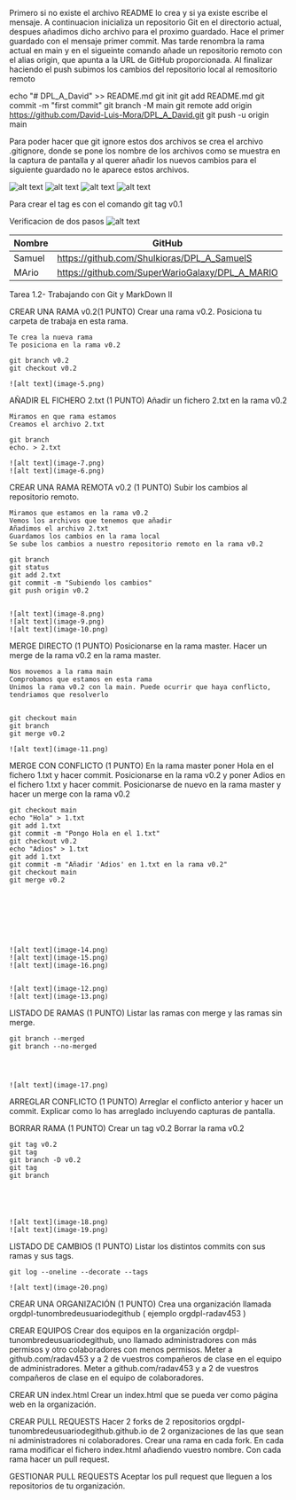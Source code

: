 Primero si no existe el archivo README lo crea y si ya existe escribe el mensaje.
A continuacion inicializa un repositorio Git en el directorio actual, despues añadimos dicho
archivo para el proximo guardado. Hace el primer guardado con el mensaje primer commit. Mas tarde renombra la rama actual en main y en el sigueinte comando añade un repositorio remoto con el alias origin, que apunta a la URL de GitHub proporcionada. Al finalizar haciendo el push subimos los cambios del repositorio local al remositorio remoto

echo "# DPL_A_David" >> README.md
git init
git add README.md
git commit -m "first commit"
git branch -M main
git remote add origin https://github.com/David-Luis-Mora/DPL_A_David.git
git push -u origin main

Para poder hacer que git ignore estos dos archivos se crea el archivo .gitignore, donde se pone los nombre de los archivos como se muestra en la captura de pantalla y al querer añadir los nuevos cambios para el siguiente guardado no le aparece estos archivos.

![alt text](image.png)
![alt text](image-1.png)
![alt text](image-2.png)
![alt text](image-3.png)

Para crear el tag es con el comando git tag v0.1

Verificacion de dos pasos
![alt text](image-4.png)

| Nombre | GitHub                                         |
| ------ | -------------------------------------------    |
| Samuel | https://github.com/Shulkioras/DPL_A_SamuelS    |
| MArio  | https://github.com/SuperWarioGalaxy/DPL_A_MARIO|







Tarea 1.2- Trabajando con Git y MarkDown II

CREAR UNA RAMA  v0.2(1 PUNTO)
    Crear una rama v0.2.
    Posiciona tu carpeta de trabaja en esta rama.

    Te crea la nueva rama
    Te posiciona en la rama v0.2

    git branch v0.2
    git checkout v0.2

    ![alt text](image-5.png)






AÑADIR  EL FICHERO 2.txt  (1 PUNTO)
    Añadir un fichero 2.txt en la rama v0.2

    Miramos en que rama estamos
    Creamos el archivo 2.txt

    git branch
    echo. > 2.txt
    
    ![alt text](image-7.png)
    ![alt text](image-6.png)
    


CREAR UNA RAMA REMOTA v0.2 (1 PUNTO)
    Subir los cambios al repositorio remoto.

    Miramos que estamos en la rama v0.2
    Vemos los archivos que tenemos que añadir
    Añadimos el archivo 2.txt
    Guardamos los cambios en la rama local
    Se sube los cambios a nuestro repositorio remoto en la rama v0.2

    git branch
    git status
    git add 2.txt
    git commit -m "Subiendo los cambios"
    git push origin v0.2


    ![alt text](image-8.png)
    ![alt text](image-9.png)
    ![alt text](image-10.png)


MERGE DIRECTO (1 PUNTO)
    Posicionarse en la rama master.
    Hacer un merge de la rama v0.2 en la rama master.

    Nos movemos a la rama main
    Comprobamos que estamos en esta rama
    Unimos la rama v0.2 con la main. Puede ocurrir que haya conflicto, tendriamos que resolverlo


    git checkout main
    git branch
    git merge v0.2

    ![alt text](image-11.png)



MERGE CON CONFLICTO (1 PUNTO)
    En la rama master poner Hola  en el fichero 1.txt y hacer commit.
    Posicionarse en la rama v0.2 y poner Adios en el fichero 1.txt y hacer commit.
    Posicionarse de nuevo en la rama master y hacer un merge con la rama v0.2








    git checkout main
    echo "Hola" > 1.txt
    git add 1.txt
    git commit -m "Pongo Hola en el 1.txt"
    git checkout v0.2
    echo "Adios" > 1.txt
    git add 1.txt
    git commit -m "Añadir 'Adios' en 1.txt en la rama v0.2"
    git checkout main
    git merge v0.2








    ![alt text](image-14.png)
    ![alt text](image-15.png)
    ![alt text](image-16.png)


    ![alt text](image-12.png)
    ![alt text](image-13.png)






LISTADO DE RAMAS (1 PUNTO)
    Listar las ramas con merge y las ramas sin merge.

    git branch --merged
    git branch --no-merged




    ![alt text](image-17.png)


ARREGLAR  CONFLICTO (1 PUNTO)
    Arreglar el conflicto anterior y hacer un commit. Explicar como lo has arreglado incluyendo capturas de pantalla.


    
BORRAR RAMA (1 PUNTO)
    Crear un tag v0.2
    Borrar la rama v0.2

    git tag v0.2
    git tag
    git branch -D v0.2
    git tag
    git branch





    ![alt text](image-18.png)
    ![alt text](image-19.png)

LISTADO DE CAMBIOS (1 PUNTO)
    Listar los distintos commits con sus ramas y sus tags.

    git log --oneline --decorate --tags

    ![alt text](image-20.png)


CREAR UNA ORGANIZACIÓN (1 PUNTO)
    Crea una organización llamada orgdpl-tunombredeusuariodegithub ( ejemplo orgdpl-radav453 )

CREAR EQUIPOS 
    Crear dos equipos en la organización orgdpl-tunombredeusuariodegithub, uno llamado administradores con más permisos y otro colaboradores con menos permisos.
    Meter a github.com/radav453 y a 2 de vuestros compañeros de clase en el equipo de administradores.
    Meter a github.com/radav453 y a 2 de vuestros compañeros de clase en el equipo de colaboradores.


CREAR UN index.html
    Crear un index.html que se pueda ver como página web en la organización.

CREAR PULL REQUESTS
    Hacer 2 forks de 2 repositorios orgdpl-tunombredeusuariodegithub.github.io de 2 organizaciones de las que sean ni administradores ni colaboradores.
    Crear una rama en cada fork.
    En cada rama modificar el fichero index.html añadiendo vuestro nombre.
    Con cada rama hacer un pull request.

GESTIONAR PULL REQUESTS
    Aceptar los pull request que lleguen a los repositorios de tu organización.






